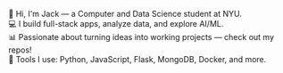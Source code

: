 👋 Hi, I'm Jack — a Computer and Data Science student at NYU.  
💻 I build full-stack apps, analyze data, and explore AI/ML.  
📊 Passionate about turning ideas into working projects — check out my repos!  
🔧 Tools I use: Python, JavaScript, Flask, MongoDB, Docker, and more.
